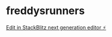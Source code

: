 # freddysrunners

[Edit in StackBlitz next generation editor ⚡️](https://stackblitz.com/~/github.com/ConanDevP/freddysrunners)